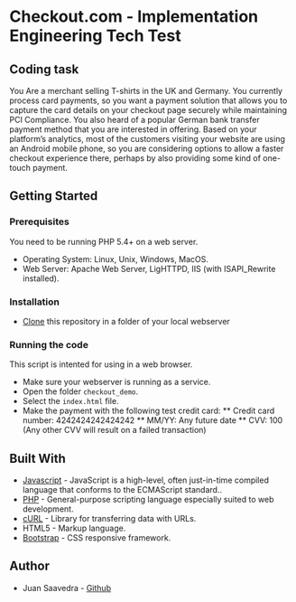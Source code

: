 # Checkout.com - Implementation Engineering Tech Test

## Coding task

You Are a merchant selling T-shirts in the UK and Germany. You currently process card
payments, so you want a payment solution that allows you to capture the card details on your
checkout page securely while maintaining PCI Compliance. You also heard of a popular
German bank transfer payment method that you are interested in offering. Based on your
platform’s analytics, most of the customers visiting your website are using an Android mobile
phone, so you are considering options to allow a faster checkout experience there, perhaps by
also providing some kind of one-touch payment.

## Getting Started

### Prerequisites

You need to be running PHP 5.4+ on a web server.

* Operating System: Linux, Unix, Windows, MacOS.
* Web Server: Apache Web Server, LigHTTPD, IIS (with ISAPI_Rewrite installed).

### Installation

* [Clone](https://github.com/saavedrajj/checkout_demo) this repository in a folder of your local webserver


### Running the code

This script is intented for using in a web browser. 

* Make sure your webserver is running as a service.
* Open the folder `checkout_demo`.
* Select the `index.html` file.
* Make the payment with the following test credit card:
** Credit card number: 4242424242424242
** MM/YY: Any future date
** CVV: 100 (Any other CVV will result on a failed transaction)

## Built With
* [Javascript](https://www.ecma-international.org/publications-and-standards/standards/ecma-262/) - JavaScript is a high-level, often just-in-time compiled language that conforms to the ECMAScript standard..
* [PHP](https://www.php.net) - General-purpose scripting language especially suited to web development.
* [cURL](https://curl.haxx.se/) - Library for transferring data with URLs.
* HTML5 - Markup language.
* [Bootstrap](https://getbootstrap.com/) - CSS responsive framework.


## Author

* Juan Saavedra - [Github](https://github.com/saavedrajj)